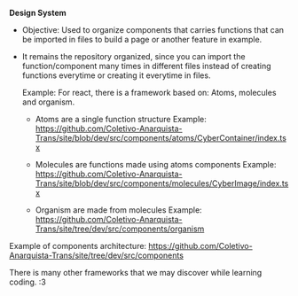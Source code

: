 **Design System**
- Objective: Used to organize components that carries functions that can be imported in files to build a page or another feature in example.
- It remains the repository organized, since you can import the function/component many times in different files instead of creating functions everytime or creating it everytime in files.

  Example:
  For react, there is a framework based on: Atoms, molecules and organism.
  - Atoms are a single function structure
   Example:
    https://github.com/Coletivo-Anarquista-Trans/site/blob/dev/src/components/atoms/CyberContainer/index.tsx
    
  - Molecules are functions made using atoms components
   Example:
    https://github.com/Coletivo-Anarquista-Trans/site/blob/dev/src/components/molecules/CyberImage/index.tsx
  
  - Organism are made from molecules
   Example:
    https://github.com/Coletivo-Anarquista-Trans/site/tree/dev/src/components/organism
 
Example of components architecture: https://github.com/Coletivo-Anarquista-Trans/site/tree/dev/src/components
 
There is many other frameworks that we may discover while learning coding. :3
    
